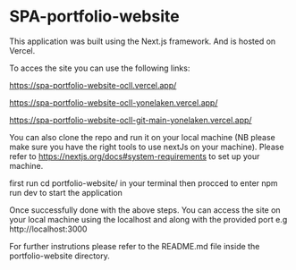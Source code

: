 # SPA-portfolio-website
This application was built using the Next.js framework. And is hosted on Vercel.

To acces the site you can use the following links:

https://spa-portfolio-website-ocll.vercel.app/

https://spa-portfolio-website-ocll-yonelaken.vercel.app/

https://spa-portfolio-website-ocll-git-main-yonelaken.vercel.app/

You can also clone the repo and run it on your local machine (NB please make sure you have the right tools to use nextJs on your machine).
Please refer to https://nextjs.org/docs#system-requirements to set up your machine.

first run cd portfolio-website/ in your terminal
then procced to enter npm run dev to start the application

Once successfully done with the above steps. You can access the site on your local machine using the localhost and along with the provided port 
e.g  http://localhost:3000

For further instrutions please refer to the README.md file inside the portfolio-website directory.
